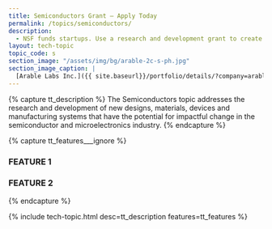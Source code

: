 ```yaml
---
title: Semiconductors Grant – Apply Today
permalink: /topics/semiconductors/
description:
  - NSF funds startups. Use a research and development grant to create semiconductors.
layout: tech-topic
topic_code: s
section_image: "/assets/img/bg/arable-2c-s-ph.jpg"
section_image_caption: |
  [Arable Labs Inc.]({{ site.baseurl}}/portfolio/details/?company=arable-labs-inc#arable-labs-inc)’s advanced microclimate and crop growth monitoring device, the Mark.
---
```

{% capture tt_description %}
The Semiconductors topic addresses the research and development of new designs, materials, devices and manufacturing systems that have the potential for impactful change in the semiconductor and microelectronics industry. 
{% endcapture %}

{% capture tt_features___ignore %}
<div class="usa-section usa-content usa-grid">
  <h3>FEATURE 1</h3>
</div>
<div class="background-light-blue">
  <div class="usa-section usa-content usa-grid">
    <h3>FEATURE 2</h3>
  </div>
</div>
{% endcapture %}

{% include tech-topic.html desc=tt_description features=tt_features %}

